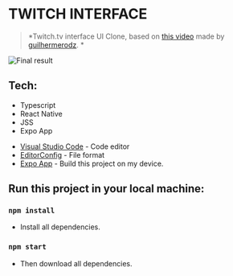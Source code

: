 # TWITCH INTERFACE
> *Twitch.tv interface UI Clone, based on [this video] made by [guilhermerodz]. *

![Final result](twitch_result.gif)

## Tech:
- Typescript
- React Native
- JSS
- Expo App

* [Visual Studio Code] - Code editor 
* [EditorConfig] - File format
* [Expo App] - Build this project on my device.

## Run this project in your local machine:

### `npm install`
- Install all dependencies.

### `npm start`

- Then download all dependencies.

[this video]: <https://www.youtube.com/watch?v=bJVp_vlvMwQ>
[guilhermerodz]: <https://github.com/guilhermerodz>

[Visual Studio Code]: <https://code.visualstudio.com/>
[EditorConfig]: <https://editorconfig.org/>
[Expo App]: <https://play.google.com/store/apps/details?id=host.exp.exponent&hl=pt_BR&gl=US>
